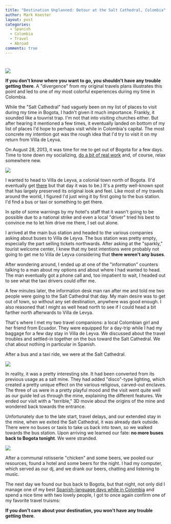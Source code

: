 ```yaml
---
title: "Destination Unplanned: Detour at the Salt Cathedral, Colombia"
author: Mark Koester
layout: post
categories:
  - Spanish
  - Colombia
  - Travel
  - Abroad
comments: true
---
```


#

![](http://farm8.staticflickr.com/7386/9627225482_18c71bcdf0_c.jpg)

**If you don't know where you want to go, you shouldn't have any trouble getting there**. A "divergence" from my original travels plans illustrates this point and led to one of my most colorful experiences during my time in Colombia.

While the "Salt Cathedral" had vaguely been on my list of places to visit during my time in Bogota, I hadn't given it much importance. Frankly, it sounded like a touvrist trap. I'm not that into visiting churches either. But after hearing it mentioned a few times, it eventually landed on bottom of my list of places I'd hope to perhaps visit while in Colombia's capital. The most concrete my intention got was the rough idea that I'd try to visit it on my return from Villa de Leyva.

<!--more-->

On August 28, 2013, it was time for me to get out of Bogota for a few days. Time to tone down my socializing, [do a bit of real work](www.markwk.com/2013/10/productive-work-and-travel-abroad.html) and, of course, relax somewhere new.

![](http://farm8.staticflickr.com/7370/9804011876_823434a9e6.jpg)

I wanted to head to Villa de Leyva, a colonial town north of Bogota. (I'd eventually get [there](http://www.flickr.com/photos/markwkoester/sets/72157635622459835/) but that day it was to be.) It's a pretty well-known spot that has largely preserved its original look and feel. Like most of my travels around the world, I figured I'd just wing it by first going to the bus station. I'd find a bus or taxi or something to get there.

In spite of some warnings by my hotel's staff that it wasn't going to be possible due to a national strike and even a local "driver" tried his best to convince me to let him drive me there, I set out alone.

I arrived at the main bus station and headed to the various companies asking about buses to Villa de Leyva. The bus station was pretty empty, especially the part selling tickets northwards. After asking at the "sparkly," tourist welcome center, I knew that my best intentions were probably not going to get me to Villa de Leyva considering that **there weren't any buses**.

After wondering around, I ended up at one of the "information" counters talking to a man about my options and about where I had wanted to head. The man eventually got a phone call and, too impatient to wait, I headed out to see what the taxi drivers could offer me.

A few minutes later, the information desk man ran after me and told me two people were going to the Salt Cathedral that day. My main desire was to get out of town, so without any set destination, anywhere was good enough. I also reasoned that I might as well head north to see if I could head a bit farther north afterwards to Villa de Levya.

That's where I met my two travel companions: a local Colombian girl and her friend from Ecuador. They were equipped for a day-trip while I had my baggage for a few day stay in Villa de Leyva. We discussed about the travel troubles and settled-in together on the bus toward the Salt Cathedral. We chat about nothing in particular in Spanish.

After a bus and a taxi ride, we were at the Salt Cathedral.

![](http://farm8.staticflickr.com/7322/9623998457_f81008ec48.jpg)

In reality, it was a pretty interesting site. It had been converted from its previous usage as a salt mine. They had added "disco"-type lighting, which created a pretty unique effect on the various religious, carved-out enclaves. The three of us were in a pretty playful mood and the visit went quite well as our guide led us through the mine, explaining the different features. We ended our visit with a "terrible," 3D movie about the origins of the mine and wondered back towards the entrance.

Unfortunately due to the late start, travel delays, and our extended stay in the mine, when we exited the Salt Cathedral, it was already dark outside. There were no buses or taxis to take us back into town, so we walked towards the bus station. Upon arriving we learned our fate: **no more buses back to Bogota tonight**. We were stranded.

![](http://farm6.staticflickr.com/5344/9624002463_fd7a400395.jpg)

After a communal rotisserie "chicken" and some beers, we pooled our resources, found a hotel and some beers for the night. I had my computer, which served as our dj, and we drank our beers, chatting and listening to music.

The next day we found our bus back to Bogota, but that night, not only did I manage one of my best [Spanish-language days while in Colombia](www.markwk.com/2013/10/finally-speaking-spanish-in-colombia.html) and spend a nice time with two lovely people, I got to once again confirm one of my favorite travel truisms:

**If you don't care about your destination, you won't have any trouble getting there**.
